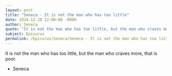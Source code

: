 ```yaml
---
layout: post
title: "Seneca - It is not the man who has too little"
date: 2024-12-28 12:00:00 -0000
author: Seneca
quote: "It is not the man who has too little, but the man who craves more, that is poor."
subject: Epicurus
permalink: /Epicurus/Seneca/Seneca - It is not the man who has too little
---
```


It is not the man who has too little, but the man who craves more, that is poor.

- Seneca
